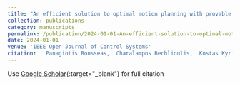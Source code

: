 ```yaml
---
title: "An efficient solution to optimal motion planning with provable safety and convergence"
collection: publications
category: manuscripts
permalink: /publication/2024-01-01-An-efficient-solution-to-optimal-motion-planning-with-provable-safety-and-convergence
date: 2024-01-01
venue: 'IEEE Open Journal of Control Systems'
citation: ' Panagiotis Rousseas,  Charalampos Bechlioulis,  Kostas Kyriakopoulos, &quot;An efficient solution to optimal motion planning with provable safety and convergence.&quot; IEEE Open Journal of Control Systems, 2024.'
---
```

Use [Google Scholar](https://scholar.google.com/scholar?q=An+efficient+solution+to+optimal+motion+planning+with+provable+safety+and+convergence){:target="_blank"} for full citation